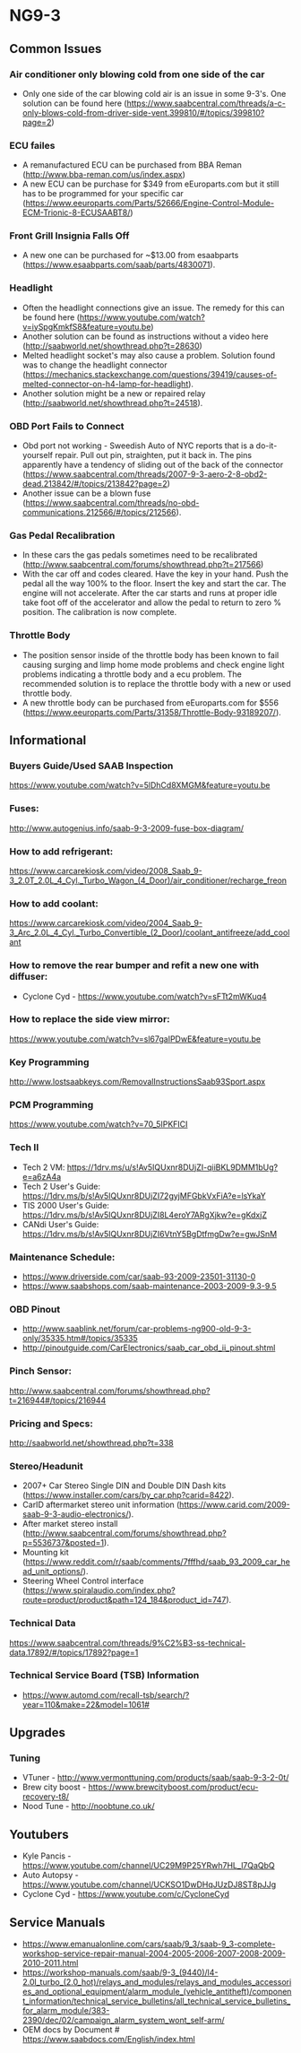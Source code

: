 # NG9-3
## Common Issues
### Air conditioner only blowing cold from one side of the car
 - Only one side of the car blowing cold air is an issue in some 9-3's.  One solution can be found here (https://www.saabcentral.com/threads/a-c-only-blows-cold-from-driver-side-vent.399810/#/topics/399810?page=2)
### ECU failes
 - A remanufactured ECU can be purchased from BBA Reman (http://www.bba-reman.com/us/index.aspx)
 - A new ECU can be purchase for $349 from eEuroparts.com but it still has to be programmed for your specific car (https://www.eeuroparts.com/Parts/52666/Engine-Control-Module-ECM-Trionic-8-ECUSAABT8/)
### Front Grill Insignia Falls Off
 - A new one can be purchased for ~$13.00 from esaabparts (https://www.esaabparts.com/saab/parts/4830071).
### Headlight
 - Often the headlight connections give an issue.  The remedy for this can be found here (https://www.youtube.com/watch?v=iySpgKmkfS8&feature=youtu.be)
 - Another solution can be found as instructions without a video here (http://saabworld.net/showthread.php?t=28630)
 - Melted headlight socket's may also cause a problem.  Solution found was to change the headlight connector (https://mechanics.stackexchange.com/questions/39419/causes-of-melted-connector-on-h4-lamp-for-headlight).
 - Another solution might be a new or repaired relay (http://saabworld.net/showthread.php?t=24518).
### OBD Port Fails to Connect
 - Obd port not working - Sweedish Auto of NYC reports that is a do-it-yourself repair. Pull out pin, straighten, put it back in. The pins apparently have a tendency of sliding out of the back of the connector (https://www.saabcentral.com/threads/2007-9-3-aero-2-8-obd2-dead.213842/#/topics/213842?page=2)
 - Another issue can be a blown fuse (https://www.saabcentral.com/threads/no-obd-communications.212566/#/topics/212566).
### Gas Pedal Recalibration
 - In these cars the gas pedals sometimes need to be recalibrated (http://www.saabcentral.com/forums/showthread.php?t=217566)
 - With the car off and codes cleared. Have the key in your hand. Push the pedal all the way 100% to the floor. Insert the key and start the car. The engine will not accelerate. After the car starts and runs at proper idle take foot off of the accelerator and allow the pedal to return to zero % position. The calibration is now complete.
### Throttle Body
 - The position sensor inside of the throttle body has been known to fail causing surging and limp home mode problems and check engine light problems indicating a throttle body and a ecu problem.  The recommended solution is to replace the throttle body with a new or used throttle body.
 - A new throttle body can be purchased from eEuroparts.com for $556 (https://www.eeuroparts.com/Parts/31358/Throttle-Body-93189207/).
## Informational
### Buyers Guide/Used SAAB Inspection
https://www.youtube.com/watch?v=5lDhCd8XMGM&feature=youtu.be
### Fuses:
http://www.autogenius.info/saab-9-3-2009-fuse-box-diagram/
### How to add refrigerant:
https://www.carcarekiosk.com/video/2008_Saab_9-3_2.0T_2.0L_4_Cyl._Turbo_Wagon_(4_Door)/air_conditioner/recharge_freon
### How to add coolant:
https://www.carcarekiosk.com/video/2004_Saab_9-3_Arc_2.0L_4_Cyl._Turbo_Convertible_(2_Door)/coolant_antifreeze/add_coolant
### How to remove the rear bumper and refit a new one with diffuser:
 - Cyclone Cyd - https://www.youtube.com/watch?v=sFTt2mWKuq4
### How to replace the side view mirror:
https://www.youtube.com/watch?v=sl67gaIPDwE&feature=youtu.be
### Key Programming
http://www.lostsaabkeys.com/RemovalInstructionsSaab93Sport.aspx
### PCM Programming
https://www.youtube.com/watch?v=70_5IPKFICI
### Tech II
- Tech 2 VM: https://1drv.ms/u/s!Av5IQUxnr8DUjZI-qiiBKL9DMM1bUg?e=a6zA4a
- Tech 2 User's Guide: https://1drv.ms/b/s!Av5IQUxnr8DUjZI72gyjMFGbkVxFiA?e=lsYkaY
- TIS 2000 User's Guide: https://1drv.ms/b/s!Av5IQUxnr8DUjZI8L4eroY7ARgXjkw?e=gKdxjZ
- CANdi User's Guide: https://1drv.ms/b/s!Av5IQUxnr8DUjZI6VtnY5BgDtfmgDw?e=gwJSnM
### Maintenance Schedule:
 - https://www.driverside.com/car/saab-93-2009-23501-31130-0
 - https://www.saabshops.com/saab-maintenance-2003-2009-9.3-9.5
### OBD Pinout
 - http://www.saablink.net/forum/car-problems-ng900-old-9-3-only/35335.htm#/topics/35335
 - http://pinoutguide.com/CarElectronics/saab_car_obd_ii_pinout.shtml
### Pinch Sensor:
http://www.saabcentral.com/forums/showthread.php?t=216944#/topics/216944
### Pricing and Specs:
http://saabworld.net/showthread.php?t=338
### Stereo/Headunit
 - 2007+ Car Stereo Single DIN and Double DIN Dash kits (https://www.installer.com/cars/by_car.php?carid=8422).
 - CarID aftermarket stereo unit information (https://www.carid.com/2009-saab-9-3-audio-electronics/).
 - After market stereo install (http://www.saabcentral.com/forums/showthread.php?p=5536737&posted=1).
 - Mounting kit (https://www.reddit.com/r/saab/comments/7fffhd/saab_93_2009_car_head_unit_options/).
 - Steering Wheel Control interface (https://www.spiralaudio.com/index.php?route=product/product&path=124_184&product_id=747).
### Technical Data
https://www.saabcentral.com/threads/9%C2%B3-ss-technical-data.17892/#/topics/17892?page=1
### Technical Service Board (TSB) Information
 - https://www.automd.com/recall-tsb/search/?year=110&make=22&model=1061#
## Upgrades
### Tuning
 - VTuner - http://www.vermonttuning.com/products/saab/saab-9-3-2-0t/ 
 - Brew city boost - https://www.brewcityboost.com/product/ecu-recovery-t8/ 
 - Nood Tune - http://noobtune.co.uk/
## Youtubers
 - Kyle Pancis - https://www.youtube.com/channel/UC29M9P25YRwh7HL_l7QaQbQ
 - Auto Autopsy - https://www.youtube.com/channel/UCKSO1DwDHqJUzDJ8ST8pJJg
 - Cyclone Cyd - https://www.youtube.com/c/CycloneCyd
## Service Manuals
 - https://www.emanualonline.com/cars/saab/9_3/saab-9_3-complete-workshop-service-repair-manual-2004-2005-2006-2007-2008-2009-2010-2011.html
 - https://workshop-manuals.com/saab/9-3_(9440)/l4-2.0l_turbo_(2.0_hot)/relays_and_modules/relays_and_modules_accessories_and_optional_equipment/alarm_module_(vehicle_antitheft)/component_information/technical_service_bulletins/all_technical_service_bulletins_for_alarm_module/383-2390/dec/02/campaign_alarm_system_wont_self-arm/
 - OEM docs by Document # https://www.saabdocs.com/English/index.html
